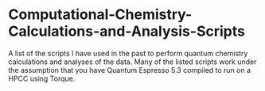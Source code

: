 # Computational-Chemistry-Calculations-and-Analysis-Scripts
A list of the scripts I have used in the past to perform quantum chemistry calculations and analyses of the data.
Many of the listed scripts work under the assumption that you have Quantum Espresso 5.3 compiled to run on a HPCC using Torque.
